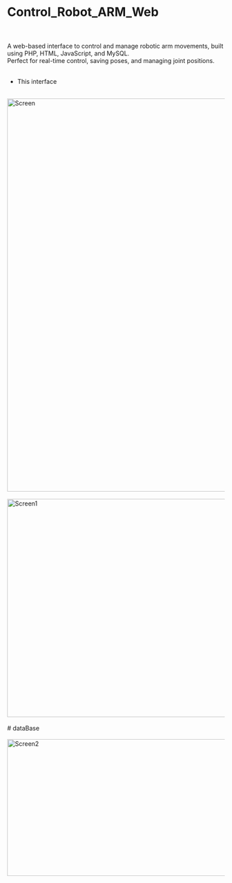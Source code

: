 # Control_Robot_ARM_Web
<br><br>
A web-based interface to control and manage robotic arm movements, built using PHP, HTML, JavaScript, and MySQL.  
Perfect for real-time control, saving poses, and managing joint positions.
<br><br>
- This interface
<br><br>
<img width="1896" height="908" alt="Screen" src="https://github.com/user-attachments/assets/796fe87c-2237-4214-8981-7bea0b29c039" />
<br><br>
<img width="1860" height="504" alt="Screen1" src="https://github.com/user-attachments/assets/0f48530e-6224-4654-b11d-2af478bc66fa" />
<br><br>
# dataBase
<br><br>
<img width="1016" height="316" alt="Screen2" src="https://github.com/user-attachments/assets/90338dd9-9bec-41bb-a574-d03bab1d5fb5" />
